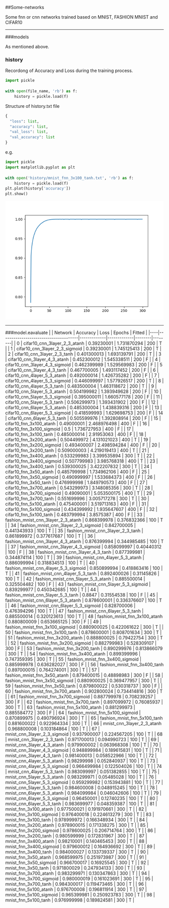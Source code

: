 ##Some-networks

Some fnn or cnn networks trained based on MNIST, FASHION MNIST and CIFAR10

---

###models

As mentioned above.

### history

Recordong of Accuracy and Loss during the training process.

```python
import pickle

with open(file_name, 'rb') as f:
    history = pickle.load(f)
```
Structure of history.txt file
```python
{
  "loss": list,
  "accuracy": list,
  "val_loss": list,
  "val_accuracy": list
}
```
e.g.
```python
import pickle
import matplotlib.pyplot as plt

with open('history/mnist_fnn_3x100_tanh.txt', 'rb') as f:
    history = pickle.load(f)
plt.plot(history['accuracy'])
plt.show()
```
![accuracy](Figure_1.png "accuracy")

---
###model.eavaluate
|    | Network                              | Accuracy    | Loss        | Epochs | Fitted |
|----|--------------------------------------|-------------|-------------|--------|--------|
| 0  | cifar10_cnn_3layer_2_3_atanh         | 0.39230001  | 1.731870294 | 200    | T      |
| 1  | cifar10_cnn_3layer_2_3_sigmoid       | 0.39230001  | 1.745125413 | 200    | T      |
| 2  | cifar10_cnn_3layer_2_3_tanh          | 0.401300013 | 1.693139791 | 200    | T      |
| 3  | cifar10_cnn_3layer_4_3_atanh         | 0.452300012 | 1.545338511 | 200    | F      |
| 4  | cifar10_cnn_3layer_4_3_sigmoid       | 0.462399989 | 1.529569983 | 200    | F      |
| 5  | cifar10_cnn_3layer_4_3_tanh          | 0.467700005 | 1.493117452 | 200    | F      |
| 6  | cifar10_cnn_4layer_5_3_atanh         | 0.492000014 | 1.426735282 | 200    | F      |
| 7  | cifar10_cnn_4layer_5_3_sigmoid       | 0.446099997 | 1.577926517 | 200    | T      |
| 8  | cifar10_cnn_4layer_5_3_tanh          | 0.483500004 | 1.463118672 | 200    | T      |
| 9  | cifar10_cnn_5layer_5_3_atanh         | 0.504199982 | 1.393949628 | 200    | F      |
| 10 | cifar10_cnn_5layer_5_3_sigmoid       | 0.395000011 | 1.660577178 | 200    | F      |
| 11 | cifar10_cnn_5layer_5_3_tanh          | 0.506299973 | 1.393431902 | 200    | F      |
| 12 | cifar10_cnn_6layer_5_3_atanh         | 0.485300004 | 1.438839316 | 200    | F      |
| 13 | cifar10_cnn_6layer_5_3_sigmoid       | 0.418599993 | 1.629698753 | 200    | F      |
| 14 | cifar10_cnn_6layer_5_3_tanh          | 0.505599976 | 1.392808914 | 200    | F      |
| 15 | cifar10_fnn_3x100_atanh              | 0.49000001  | 2.468976498 | 400    | F      |
| 16 | cifar10_fnn_3x100_sigmoid            | 0.5         | 1.736727953 | 400    | F      |
| 17 | cifar10_fnn_3x100_tanh               | 0.485000014 | 2.91953063  | 400    | F      |
| 18 | cifar10_fnn_3x200_atanh              | 0.504499972 | 4.131021023 | 400    | T      |
| 19 | cifar10_fnn_3x200_sigmoid            | 0.493400007 | 2.498594284 | 400    | F      |
| 20 | cifar10_fnn_3x200_tanh               | 0.509000003 | 4.219019413 | 400    | T      |
| 21 | cifar10_fnn_3x400_atanh              | 0.533299983 | 3.399535894 | 300    | T      |
| 22 | cifar10_fnn_3x400_sigmoid            | 0.507799983 | 3.985768318 | 400    | T      |
| 23 | cifar10_fnn_3x400_tanh               | 0.539300025 | 3.422207832 | 300    | T      |
| 24 | cifar10_fnn_3x50_atanh               | 0.485799998 | 1.734962106 | 400    | F      |
| 25 | cifar10_fnn_3x50_sigmoid             | 0.490999997 | 1.533684373 | 400    | F      |
| 26 | cifar10_fnn_3x50_tanh                | 0.476999998 | 1.849790573 | 400    | F      |
| 27 | cifar10_fnn_3x700_atanh              | 0.543299973 | 3.148085356 | 300    | T      |
| 28 | cifar10_fnn_3x700_sigmoid            | 0.49090001  | 5.053500175 | 400    | T      |
| 29 | cifar10_fnn_3x700_tanh               | 0.551699996 | 3.005717278 | 300    | T      |
| 30 | cifar10_fnn_5x100_atanh              | 0.475400001 | 3.519713163 | 400    | F      |
| 31 | cifar10_fnn_5x100_sigmoid            | 0.434399992 | 1.935647607 | 400    | F      |
| 32 | cifar10_fnn_5x100_tanh               | 0.483799994 | 3.8575387   | 400    | F      |
| 33 | fashion_mnist_cnn_3layer_2_3_atanh   | 0.868399978 | 0.376832366 | 100    | T      |
| 34 | fashion_mnist_cnn_3layer_2_3_sigmoid | 0.842700005 | 0.441343933 | 100    | T      |
| 35 | fashion_mnist_cnn_3layer_2_3_tanh    | 0.861899972 | 0.377617687 | 100    | T      |
| 36 | fashion_mnist_cnn_3layer_4_3_atanh   | 0.876399994 | 0.344985485 | 100    | T      |
| 37 | fashion_mnist_cnn_3layer_4_3_sigmoid | 0.858099997 | 0.40440312  | 100    | F      |
| 38 | fashion_mnist_cnn_3layer_4_3_tanh    | 0.877399981 | 0.344874114 | 100    | T      |
| 39 | fashion_mnist_cnn_4layer_5_3_atanh   | 0.886099994 | 0.318834513 | 100    | T      |
| 40 | fashion_mnist_cnn_4layer_5_3_sigmoid | 0.850899994 | 0.418863416 | 100    | T      |
| 41 | fashion_mnist_cnn_4layer_5_3_tanh    | 0.892400026 | 0.31145826  | 100    | T      |
| 42 | fashion_mnist_cnn_5layer_5_3_atanh   | 0.885500014 | 0.325504482 | 100    | F      |
| 43 | fashion_mnist_cnn_5layer_5_3_sigmoid | 0.839299977 | 0.450342685 | 100    | T      |
| 44 | fashion_mnist_cnn_5layer_5_3_tanh    | 0.8847      | 0.31554538  | 100    | F      |
| 45 | fashion_mnist_cnn_6layer_5_3_atanh   | 0.878600001 | 0.336376607 | 100    | T      |
| 46 | fashion_mnist_cnn_6layer_5_3_sigmoid | 0.828700006 | 0.476394296 | 100    | T      |
| 47 | fashion_mnist_cnn_6layer_5_3_tanh    | 0.885500014 | 0.320123613 | 100    | T      |
| 48 | fashion_mnist_fnn_3x100_atanh        | 0.880800009 | 0.653665125 | 300    | F      |
| 49 | fashion_mnist_fnn_3x100_sigmoid      | 0.880900025 | 0.422061622 | 300    | T      |
| 50 | fashion_mnist_fnn_3x100_tanh         | 0.878600001 | 0.808701634 | 300    | T      |
| 51 | fashion_mnist_fnn_3x200_atanh        | 0.888800025 | 0.79422754  | 300    | T      |
| 52 | fashion_mnist_fnn_3x200_sigmoid      | 0.882799983 | 0.528309107 | 300    | F      |
| 53 | fashion_mnist_fnn_3x200_tanh         | 0.890299976 | 0.813866079 | 300    | T      |
| 54 | fashion_mnist_fnn_3x400_atanh        | 0.899399996 | 0.747359395 | 300    | T      |
| 55 | fashion_mnist_fnn_3x400_sigmoid      | 0.885999978 | 0.636282027 | 300    | F      |
| 56 | fashion_mnist_fnn_3x400_tanh         | 0.897000015 | 0.764274001 | 300    | T      |
| 57 | fashion_mnist_fnn_3x50_atanh         | 0.879400015 | 0.48898983  | 300    | F      |
| 58 | fashion_mnist_fnn_3x50_sigmoid       | 0.880900025 | 0.369477957 | 300    | T      |
| 59 | fashion_mnist_fnn_3x50_tanh          | 0.879800022 | 0.530318737 | 300    | F      |
| 60 | fashion_mnist_fnn_3x700_atanh        | 0.902800024 | 0.734414816 | 300    | T      |
| 61 | fashion_mnist_fnn_3x700_sigmoid      | 0.887799978 | 0.708239257 | 300    | F      |
| 62 | fashion_mnist_fnn_3x700_tanh         | 0.897099972 | 0.76085937  | 300    | T      |
| 63 | fashion_mnist_fnn_5x100_atanh        | 0.881299973 | 0.885584772 | 300    | F      |
| 64 | fashion_mnist_fnn_5x100_sigmoid      | 0.870899975 | 0.490796924 | 300    | T      |
| 65 | fashion_mnist_fnn_5x100_tanh         | 0.881600022 | 0.922964334 | 300    | T      |
| 66 | mnist_cnn_3layer_2_3_atanh           | 0.968800008 | 0.103184864 | 100    | T      |
| 67 | mnist_cnn_3layer_2_3_sigmoid         | 0.937900007 | 0.224567205 | 100    | T      |
| 68 | mnist_cnn_3layer_2_3_tanh            | 0.971700013 | 0.094990723 | 100    | T      |
| 69 | mnist_cnn_3layer_4_3_atanh           | 0.979900002 | 0.063968308 | 100    | T      |
| 70 | mnist_cnn_3layer_4_3_sigmoid         | 0.948899984 | 0.189615831 | 100    | T      |
| 71 | mnist_cnn_3layer_4_3_tanh            | 0.981400013 | 0.058522966 | 100    | T      |
| 72 | mnist_cnn_4layer_5_3_atanh           | 0.98299998  | 0.052840937 | 100    | T      |
| 73 | mnist_cnn_4layer_5_3_sigmoid         | 0.966499984 | 0.122504026 | 100    | T      |
| 74 | mnist_cnn_4layer_5_3_tanh            | 0.983099997 | 0.051382855 | 100    | T      |
| 75 | mnist_cnn_5layer_5_3_atanh           | 0.983299971 | 0.05485028  | 100    | T      |
| 76 | mnist_cnn_5layer_5_3_sigmoid         | 0.959299982 | 0.153943881 | 100    | T      |
| 77 | mnist_cnn_5layer_5_3_tanh            | 0.984600008 | 0.048915245 | 100    | T      |
| 78 | mnist_cnn_6layer_5_3_atanh           | 0.984099984 | 0.046042606 | 100    | T      |
| 79 | mnist_cnn_6layer_5_3_sigmoid         | 0.96450001  | 0.12740235  | 100    | T      |
| 80 | mnist_cnn_6layer_5_3_tanh            | 0.983699977 | 0.048359387 | 100    | T      |
| 81 | mnist_fnn_3x100_atanh                | 0.977500021 | 0.191970661 | 300    | T      |
| 82 | mnist_fnn_3x100_sigmoid              | 0.976400018 | 0.224613279 | 300    | T      |
| 83 | mnist_fnn_3x100_tanh                 | 0.978999972 | 0.166348934 | 300    | T      |
| 84 | mnist_fnn_3x200_atanh                | 0.978900015 | 0.171338275 | 300    | T      |
| 85 | mnist_fnn_3x200_sigmoid              | 0.978600025 | 0.206714764 | 300    | T      |
| 86 | mnist_fnn_3x200_tanh                 | 0.980599999 | 0.172831967 | 300    | T      |
| 87 | mnist_fnn_3x400_atanh                | 0.98210001  | 0.140465453 | 300    | T      |
| 88 | mnist_fnn_3x400_sigmoid              | 0.979600012 | 0.164936692 | 300    | T      |
| 89 | mnist_fnn_3x400_tanh                 | 0.984000027 | 0.133739337 | 300    | T      |
| 90 | mnist_fnn_3x50_atanh                 | 0.968599975 | 0.251973987 | 300    | T      |
| 91 | mnist_fnn_3x50_sigmoid               | 0.966700017 | 0.16925545  | 300    | T      |
| 92 | mnist_fnn_3x50_tanh                  | 0.971800029 | 0.247934133 | 300    | T      |
| 93 | mnist_fnn_3x700_atanh                | 0.983299971 | 0.130347863 | 300    | T      |
| 94 | mnist_fnn_3x700_sigmoid              | 0.980000019 | 0.161023691 | 300    | T      |
| 95 | mnist_fnn_3x700_tanh                 | 0.984300017 | 0.119473465 | 300    | T      |
| 96 | mnist_fnn_5x100_atanh                | 0.976700008 | 0.196811914 | 300    | T      |
| 97 | mnist_fnn_5x100_sigmoid              | 0.965399981 | 0.250923783 | 300    | T      |
| 98 | mnist_fnn_5x100_tanh                 | 0.976999998 | 0.189824581 | 300    | T      |
